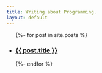 ```yaml
---
title: Writing about Programming.
layout: default
---
```


<ul class="list pl0">
  {%- for post in site.posts %}
    <li class="mb2"><h3><a href="{{ post.url }}" class="link navy bg-animate hover-bg-light-yellow">{{ post.title }}</a></h3></li>
  {%- endfor %}
</ul>
